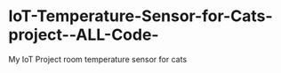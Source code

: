 # IoT-Temperature-Sensor-for-Cats-project--ALL-Code-
 My IoT Project room temperature sensor for cats
